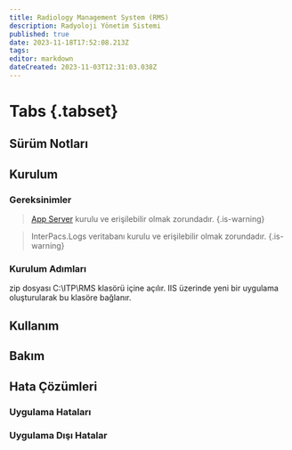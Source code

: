 ```yaml
---
title: Radiology Management System (RMS)
description: Radyoloji Yönetim Sistemi
published: true
date: 2023-11-18T17:52:08.213Z
tags: 
editor: markdown
dateCreated: 2023-11-03T12:31:03.038Z
---
```


# Tabs {.tabset}
## Sürüm Notları
## Kurulum
### Gereksinimler
> [App Server](/Uygulamalar/AppServer) kurulu ve erişilebilir olmak zorundadır.
{.is-warning}

> InterPacs.Logs veritabanı kurulu ve erişilebilir olmak zorundadır.
{.is-warning}


### Kurulum Adımları
zip dosyası C:\ITP\RMS klasörü içine açılır.
IIS üzerinde yeni bir uygulama oluşturularak bu klasöre bağlanır.

## Kullanım

## Bakım

## Hata Çözümleri

### Uygulama Hataları

### Uygulama Dışı Hatalar
